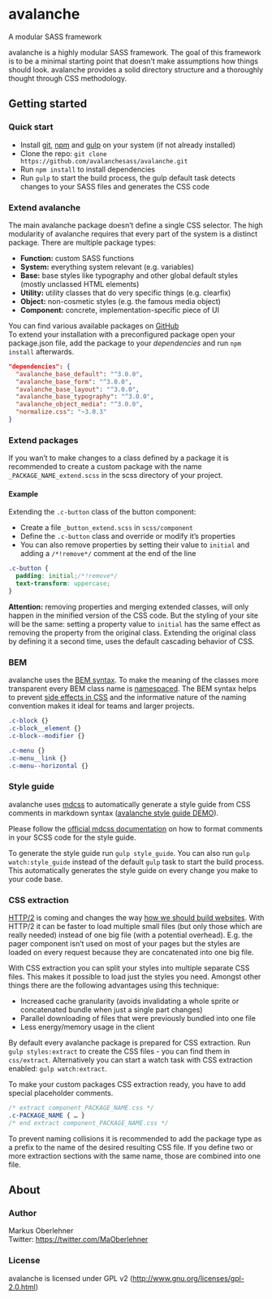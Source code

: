 # avalanche
A modular SASS framework

avalanche is a highly modular SASS framework. The goal of this framework is to be a minimal starting point that doesn’t make assumptions how things should look. avalanche provides a solid directory structure and a thoroughly thought through CSS methodology.

## Getting started
### Quick start
- Install [git](http://git-scm.com/book/en/v2/Getting-Started-Installing-Git), [npm](https://docs.npmjs.com/getting-started/installing-node) and [gulp](https://github.com/gulpjs/gulp/blob/master/docs/getting-started.md) on your system (if not already installed)
- Clone the repo: `git clone https://github.com/avalanchesass/avalanche.git`
- Run `npm install` to install dependencies
- Run `gulp` to start the build process, the gulp default task detects changes to your SASS files and generates the CSS code

### Extend avalanche
The main avalanche package doesn’t define a single CSS selector. The high modularity of avalanche requires that every part of the system is a distinct package. There are multiple package types:

- **Function:** custom SASS functions
- **System:** everything system relevant (e.g. variables)
- **Base:** base styles like typography and other global default styles (mostly unclassed HTML elements)
- **Utility:** utility classes that do very specific things (e.g. clearfix)
- **Object:** non-cosmetic styles (e.g. the famous media object)
- **Component:** concrete, implementation-specific piece of UI

You can find various available packages on [GitHub](https://github.com/avalanchesass)  
To extend your installation with a preconfigured package open your package.json file, add the package to your *dependencies* and run `npm install` afterwards.

```json
"dependencies": {
  "avalanche_base_default": "^3.0.0",
  "avalanche_base_form": "^3.0.0",
  "avalanche_base_layout": "^3.0.0",
  "avalanche_base_typography": "^3.0.0",
  "avalanche_object_media": "^3.0.0",
  "normalize.css": "~3.0.3"
}
```

### Extend packages
If you wan’t to make changes to a class defined by a package it is recommended to create a custom package with the name `_PACKAGE_NAME_extend.scss` in the scss directory of your project.

#### Example

Extending the `.c-button` class of the button component:

- Create a file `_button_extend.scss` in `scss/component`
- Define the `.c-button` class and override or modify it’s properties
- You can also remove properties by setting their value to `initial` and adding a `/*!remove*/` comment at the end of the line

```scss
.c-button {
  padding: initial;/*!remove*/
  text-transform: uppercase;
}
```

**Attention:** removing properties and merging extended classes, will only happen in the minified version of the CSS code. But the styling of your site will be the same: setting a property value to `initial` has the same effect as removing the property from the original class. Extending the original class by defining it a second time, uses the default cascading behavior of CSS.

### BEM
avalanche uses the [BEM syntax](http://csswizardry.com/2013/01/mindbemding-getting-your-head-round-bem-syntax/). To make the meaning of the classes more transparent every BEM class name is [namespaced](http://csswizardry.com/2015/03/more-transparent-ui-code-with-namespaces/). The BEM syntax helps to prevent [side effects in CSS](http://philipwalton.com/articles/side-effects-in-css/) and the informative nature of the naming convention makes it ideal for teams and larger projects.

```css
.c-block {}
.c-block__element {}
.c-block--modifier {}

.c-menu {}
.c-menu__link {}
.c-menu--horizontal {}
```

### Style guide
avalanche uses [mdcss](https://github.com/jonathantneal/mdcss) to automatically generate a style guide from CSS comments in markdown syntax ([avalanche style guide DEMO](http://avalanche.oberlehner.net)).

Please follow the [official mdcss documentation](https://github.com/jonathantneal/mdcss#writing-documentation) on how to format comments in your SCSS code for the style guide.

To generate the style guide run `gulp style_guide`. You can also run `gulp watch:style_guide` instead of the default `gulp` task to start the build process. This automatically generates the style guide on every change you make to your code base.

### CSS extraction
[HTTP/2](https://en.wikipedia.org/wiki/HTTP/2) is coming and changes the way [how we should build websites](https://mattwilcox.net/web-development/http2-for-front-end-web-developers). With HTTP/2 it can be faster to load multiple small files (but only those which are really needed) instead of one big file (with a potential overhead). E.g. the pager component isn’t used on most of your pages but the styles are loaded on every request because they are concatenated into one big file.

With CSS extraction you can split your styles into multiple separate CSS files. This makes it possible to load just the styles you need. Amongst other things there are the following advantages using this technique:

- Increased cache granularity (avoids invalidating a whole sprite or concatenated bundle when just a single part changes)
- Parallel downloading of files that were previously bundled into one file
- Less energy/memory usage in the client

By default every avalanche package is prepared for CSS extraction. Run `gulp styles:extract` to create the CSS files - you can find them in `css/extract`. Alternatively you can start a watch task with CSS extraction enabled: `gulp watch:extract`.

To make your custom packages CSS extraction ready, you have to add special placeholder comments.

```css
/* extract component_PACKAGE_NAME.css */
.c-PACKAGE_NAME { … }
/* end extract component_PACKAGE_NAME.css */
```

To prevent naming collisions it is recommended to add the package type as a prefix to the name of the desired resulting CSS file. If you define two or more extraction sections with the same name, those are combined into one file.



## About
### Author
Markus Oberlehner  
Twitter: https://twitter.com/MaOberlehner

### License
avalanche is licensed under GPL v2 (http://www.gnu.org/licenses/gpl-2.0.html)
